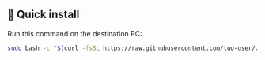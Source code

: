 ## 🚀 Quick install

Run this command on the destination PC:

```bash
sudo bash -c "$(curl -fsSL https://raw.githubusercontent.com/tuo-user/wake-on-lan-server/main/install_wolserver.sh)"
